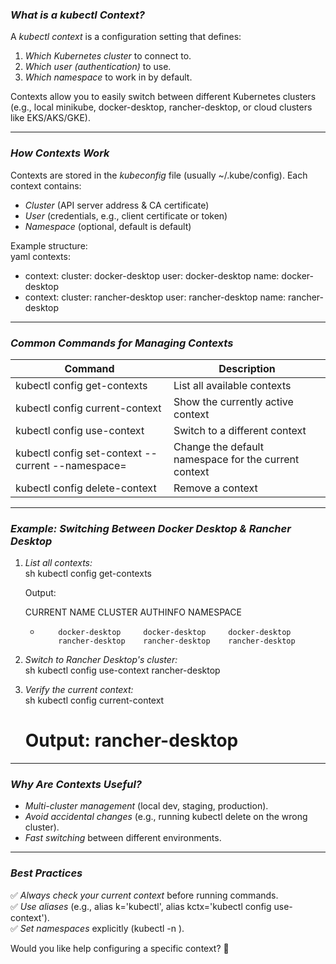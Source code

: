### *What is a kubectl Context?*

A *kubectl context* is a configuration setting that defines:
1. *Which Kubernetes cluster* to connect to.
2. *Which user (authentication)* to use.
3. *Which namespace* to work in by default.

Contexts allow you to easily switch between different Kubernetes clusters (e.g., local minikube, docker-desktop, rancher-desktop, or cloud clusters like EKS/AKS/GKE).

---

### *How Contexts Work*
Contexts are stored in the *kubeconfig* file (usually ~/.kube/config). Each context contains:
- *Cluster* (API server address & CA certificate)
- *User* (credentials, e.g., client certificate or token)
- *Namespace* (optional, default is default)

Example structure:  
yaml
contexts:
- context:
  cluster: docker-desktop
  user: docker-desktop
  name: docker-desktop
- context:
  cluster: rancher-desktop
  user: rancher-desktop
  name: rancher-desktop


---

### *Common Commands for Managing Contexts*

| Command | Description |
|---------|-------------|
| kubectl config get-contexts | List all available contexts |
| kubectl config current-context | Show the currently active context |
| kubectl config use-context <name> | Switch to a different context |
| kubectl config set-context --current --namespace=<ns> | Change the default namespace for the current context |
| kubectl config delete-context <name> | Remove a context |

---

### *Example: Switching Between Docker Desktop & Rancher Desktop*
1. *List all contexts:*  
   sh
   kubectl config get-contexts

   Output:

   CURRENT   NAME               CLUSTER            AUTHINFO           NAMESPACE
    *         docker-desktop     docker-desktop     docker-desktop
              rancher-desktop    rancher-desktop    rancher-desktop


2. *Switch to Rancher Desktop's cluster:*  
   sh
   kubectl config use-context rancher-desktop


3. *Verify the current context:*  
   sh
   kubectl config current-context
   # Output: rancher-desktop


---

### *Why Are Contexts Useful?*
- *Multi-cluster management* (local dev, staging, production).
- *Avoid accidental changes* (e.g., running kubectl delete on the wrong cluster).
- *Fast switching* between different environments.

---

### *Best Practices*
✅ *Always check your current context* before running commands.  
✅ *Use aliases* (e.g., alias k='kubectl', alias kctx='kubectl config use-context').  
✅ *Set namespaces* explicitly (kubectl -n <namespace>).

Would you like help configuring a specific context? 🚀